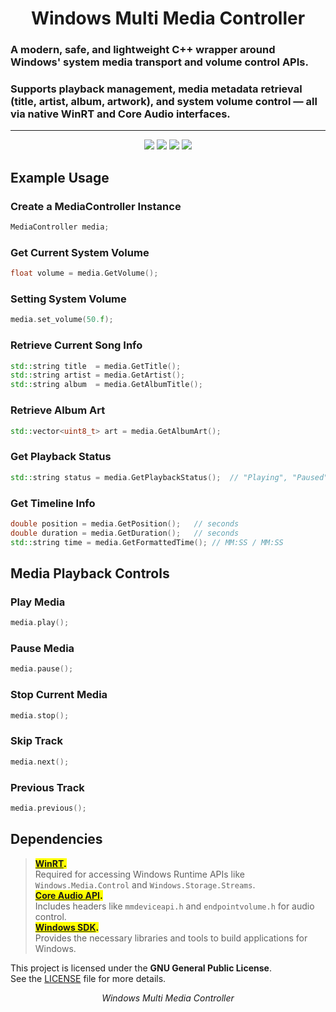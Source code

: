 
<h1 align="center">Windows Multi Media Controller</h1>

### A modern, safe, and lightweight C++ wrapper around Windows' system media transport and volume control APIs.

### Supports playback management, media metadata retrieval (title, artist, album, artwork), and system volume control — all via native WinRT and Core Audio interfaces.

---
<p align="center">
  <img src="https://img.shields.io/badge/C%2B%2B-00599C?style=for-the-badge&logo=c%2B%2B&logoColor=white">
  <img src="https://img.shields.io/badge/Visual_Studio-5C2D91?style=for-the-badge&logo=visual%20studio&logoColor=white">
  <img src="https://img.shields.io/badge/Windows-0078D6?style=for-the-badge&logo=windows&logoColor=white">
  <img src="https://img.shields.io/badge/license-GPL_3.0-blue?style=for-the-badge&logo=&logoColor=whit">
</p>


## Example Usage

### Create a MediaController Instance
```cpp
MediaController media;
```

### Get Current System Volume
```cpp
float volume = media.GetVolume();
```

### Setting System Volume
```cpp
media.set_volume(50.f);
```

### Retrieve Current Song Info
```cpp
std::string title  = media.GetTitle();
std::string artist = media.GetArtist();
std::string album  = media.GetAlbumTitle();
```

### Retrieve Album Art
```cpp
std::vector<uint8_t> art = media.GetAlbumArt(); 
```

### Get Playback Status
```cpp
std::string status = media.GetPlaybackStatus();  // "Playing", "Paused", "Stopped", "Changing".
```

### Get Timeline Info
```cpp
double position = media.GetPosition();   // seconds
double duration = media.GetDuration();   // seconds
std::string time = media.GetFormattedTime(); // MM:SS / MM:SS

```

## Media Playback Controls

### Play Media
```cpp
media.play();
```

### Pause Media
```cpp
media.pause();
```

### Stop Current Media
```cpp
media.stop();
```
### Skip Track
```cpp
media.next();
```
### Previous Track
```cpp
media.previous();
```

## Dependencies 
> <mark>**[WinRT](https://learn.microsoft.com/en-us/windows/uwp/cpp-and-winrt-apis/intro-to-using-cpp-with-winrt).**</mark><br>
> Required for accessing Windows Runtime APIs like `Windows.Media.Control` and `Windows.Storage.Streams`.  
> <mark>**[Core Audio API](https://learn.microsoft.com/en-us/windows/win32/coreaudio/core-audio-portal).**</mark><br>
> Includes headers like `mmdeviceapi.h` and `endpointvolume.h` for audio control.  
> <mark>**[Windows SDK](https://developer.microsoft.com/en-us/windows/downloads/sdk-archive/).**</mark><br>
> Provides the necessary libraries and tools to build applications for Windows.  

This project is licensed under the **GNU General Public License**.  
See the [LICENSE](LICENSE) file for more details.

<p align="center">
  <i>Windows Multi Media Controller</i>
</p>
